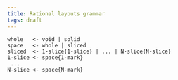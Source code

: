 ```yaml
---
title: Rational layouts grammar
tags: draft
---
```



    whole   <- void | solid
    space   <- whole | sliced
    sliced  <- 1-slice{1-slice} | ... | N-slice{N-slice}
    1-slice <- space{1-mark}
     ...
    N-slice <- space{N-mark}



